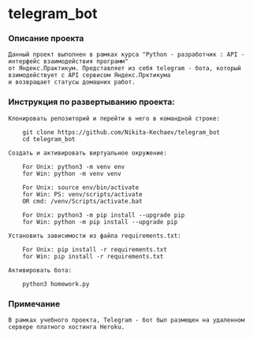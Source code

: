 # telegram_bot
### Описание проекта
    Данный проект выполнен в рамках курса "Python - разработчик : API - интерфейс взаимодействия программ"
    от Яндекс.Практикум. Представляет из себя telegram - бота, который взимодействует с API сервисом Яндекс.Прктикума
    и возвращает статусы домашних работ.
### Инструкция по развертыванию проекта:
    Клонировать репозиторий и перейти в него в командной строке:

        git clone https://github.com/Nikita-Kechaev/telegram_bot
        cd telegram_bot

    Cоздать и активировать виртуальное окружение:

        For Unix: python3 -m venv env
        for Win: python -m venv venv

        For Unix: source env/bin/activate
        for Win: PS: venv/scripts/activate
        OR cmd: /venv/Scripts/activate.bat

        For Unix: python3 -m pip install --upgrade pip
        for Win: python -m pip install --upgrade pip

    Установить зависимости из файла requirements.txt:

        For Unix: pip install -r requirements.txt
        for Win: pip install -r requirements.txt
    
    Активировать бота:
        
        python3 homework.py

### Примечание
    В рамках учебного проекта, Telegram - бот был размещен на удаленном сервере платного хостинга Heroku.

